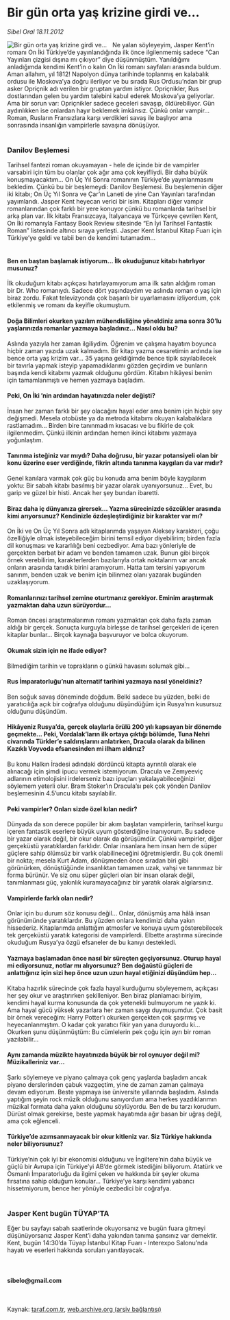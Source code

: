 # Bir gün orta yaş krizine girdi ve...

*Sibel Oral 18.11.2012*

<div class="yazi"><img align="left" alt="Bir gün orta yaş krizine girdi ve..." border="0" src="http://www.taraf.com.tr/fotoraflar/makaleler/bir-gun-orta-yas-krizine-girdi-ve_9707_orijinal.jpg" style="border-right-width:10px; border-color:#FFFFFF"/>Ne yalan söyleyeyim, Jasper Kent’in romanı On İki Türkiye’de yayınlandığında ilk önce ilgilenmemiş sadece “Can Yayınları çizgisi dışına mı çıkıyor” diye düşünmüştüm. Yanıldığımı anladığımda kendimi Kent’in o kalın On İki romanı sayfaları arasında buldum. Aman allahım, yıl 1812! Napolyon dünya tarihinde toplanmış en kalabalık ordusu ile Moskova’ya doğru ilerliyor ve bu sırada Rus Ordusu’ndan bir grup asker Opriçnik adı verilen bir gruptan yardım istiyor. Opriçnikler, Rus dostlarından gelen bu yardım talebini kabul ederek Moskova’ya geliyorlar. Ama bir sorun var: Opriçnikler sadece geceleri savaşıp, öldürebiliyor. Gün aydınlıkken ise onlardan hayır beklemek imkânsız. Çünkü onlar vampir... Roman, Rusların Fransızlara karşı verdikleri savaş ile başlıyor ama sonrasında insanlığın vampirlerle savaşına dönüşüyor.<br/><br/><h3>Danilov Beşlemesi</h3>Tarihsel fantezi roman okuyamayan - hele de içinde bir de vampirler varsabiri için tüm bu olanlar çok ağır ama çok keyifliydi. Bir daha büyük konuşmayacaktım... On Üç Yıl Sonra romanının Türkiye’de yayınlanmasını bekledim. Çünkü bu bir beşlemeydi: Danilov Beşlemesi. Bu beşlemenin diğer iki kitabı; On Üç Yıl Sonra ve Çar’ın Laneti de yine Can Yayınları tarafından yayımlandı. Jasper Kent heyecan verici bir isim. Kitapları diğer vampir romanlarından çok farklı bir yere konuyor çünkü bu romanlarda tarihsel bir arka plan var. İlk kitabı Fransızcaya, İtalyancaya ve Türkçeye çevrilen Kent, On İki romanıyla Fantasy Book Review sitesinde “En İyi Tarihsel Fantastik Roman” listesinde altıncı sıraya yerleşti. Jasper Kent İstanbul Kitap Fuarı için Türkiye’ye geldi ve tabii ben de kendimi tutamadım...<br/><br/><h4>Ben en baştan başlamak istiyorum... İlk okuduğunuz kitabı hatırlıyor musunuz?</h4>İlk okuduğum kitabı açıkçası hatırlayamıyorum ama ilk satın aldığım roman bir Dr. Who romanıydı. Sadece dört yaşındaydım ve aslında roman o yaş için biraz zordu. Fakat televizyonda çok başarılı bir uyarlamasını izliyordum, çok etkilenmiş ve romanı da keyifle okumuştum.<br/><h4>Doğa Bilimleri okurken yazılım mühendisliğine yöneldiniz ama sonra 30’lu yaşlarınızda romanlar yazmaya başladınız... Nasıl oldu bu? </h4>Aslında yazıyla her zaman ilgiliydim. Öğrenim ve çalışma hayatım boyunca hiçbir zaman yazıda uzak kalmadım. Bir kitap yazma cesaretimin ardında ise bence orta yaş krizim var... 35 yaşına geldiğimde bence tipik sayılabilecek bir tavırla yapmak isteyip yapamadıklarımı gözden geçirdim ve bunların başında kendi kitabımı yazmak olduğunu gördüm. Kitabın hikâyesi benim için tamamlanmıştı ve hemen yazmaya başladım.<br/><h4>Peki, On İki ’nin ardından hayatınızda neler değişti?</h4>İnsan her zaman farklı bir şey olacağını hayal eder ama benim için hiçbir şey değişmedi. Mesela otobüste ya da metroda kitabımı okuyan kalabalıklara rastlamadım... Birden bire tanınmadım kısacası ve bu fikirle de çok ilgilenmedim. Çünkü ilkinin ardından hemen ikinci kitabımı yazmaya yoğunlaştım.<br/><h4>Tanınma isteğiniz var mıydı? Daha doğrusu, bir yazar potansiyeli olan bir konu üzerine eser verdiğinde, fikrin altında tanınma kaygıları da var mıdır?</h4>Genel kanılara varmak çok güç bu konuda ama benim böyle kaygılarım yoktu: Bir sabah kitabı basılmış bir yazar olarak uyanıyorsunuz... Evet, bu garip ve güzel bir histi. Ancak her şey bundan ibaretti.<br/><h4>Biraz daha iç dünyanıza girersek... Yazma sürecinizde sözcükler arasında kimi arıyorsunuz? Kendinizle özdeşleştirdiğiniz bir karakter var mı?</h4>On İki ve On Üç Yıl Sonra adlı kitaplarımda yaşayan Aleksey karakteri, çoğu özelliğiyle olmak isteyebileceğim birini temsil ediyor diyebilirim; birden fazla dil konuşması ve kararlılığı beni cezbediyor. Ama bazı yönleriyle de gerçekten berbat bir adam ve benden tamamen uzak. Bunun gibi birçok örnek verebilirim, karakterlerden bazılarıyla ortak noktalarım var ancak onların arasında tanıdık birini aramıyorum. Hatta tam tersini yapıyorum sanırım, benden uzak ve benim için bilinmez olanı yazarak bugünden uzaklaşıyorum.<br/><h4>Romanlarınızı tarihsel zemine oturtmanız gerekiyor. Eminim araştırmak yazmaktan daha uzun sürüyordur...</h4>Roman öncesi araştırmalarımın romanı yazmaktan çok daha fazla zaman aldığı bir gerçek. Sonuçta kurguyla birleşse de tarihsel gerçekleri de içeren kitaplar bunlar... Birçok kaynağa başvuruyor ve bolca okuyorum.<br/><h4>Okumak sizin için ne ifade ediyor?</h4>Bilmediğim tarihin ve toprakların o günkü havasını solumak gibi...<br/><h4>Rus İmparatorluğu’nun alternatif tarihini yazmaya nasıl yöneldiniz?</h4>Ben soğuk savaş döneminde doğdum. Belki sadece bu yüzden, belki de yaratıcılığa açık bir coğrafya olduğunu düşündüğüm için Rusya’nın kusursuz olduğunu düşündüm.<br/><h4>Hikâyeniz Rusya’da, gerçek olaylarla örülü 200 yılı kapsayan bir dönemde geçmekte... Peki, Vordalak’ların ilk ortaya çıktığı bölümde, Tuna Nehri civarında Türkler’e saldırışlarını anlatırken, Dracula olarak da bilinen Kazıklı Voyvoda efsanesinden mi ilham aldınız?</h4>Bu konu Halkın İradesi adındaki dördüncü kitapta ayrıntılı olarak ele alınacağı için şimdi ipucu vermek istemiyorum. Dracula ve Zemyeeviç adlarının etimolojisini irdelerseniz bazı ipuçları yakalayabileceğinizi söylemem yeterli olur. Bram Stoker’ın Dracula’sı pek çok yönden Danilov beşlemesinin 4.5’uncu kitabı sayılabilir.<br/><h4>Peki vampirler? Onları sizde özel kılan nedir?</h4>Dünyada da son derece popüler bir akım başlatan vampirlerin, tarihsel kurgu içeren fantastik eserlere büyük uyum gösterdiğine inanıyorum. Bu sadece bir yazar olarak değil, bir okur olarak da görüşümdür. Çünkü vampirler, diğer gerçeküstü yaratıklardan farklıdır. Onlar insanlara hem insan hem de süper güçlere sahip ölümsüz bir varlık olabilineceğini öğretmişlerdir. Bu çok önemli bir nokta; mesela Kurt Adam, dönüşmeden önce sıradan biri gibi görünürken, dönüştüğünde insanlıktan tamamen uzak, vahşi ve tanınmaz bir forma bürünür. Ve siz onu süper güçleri olan bir insan olarak değil, tanımlanması güç, yakınlık kuramayacağınız bir yaratık olarak algılarsınız.<br/><h4>Vampirlerde farklı olan nedir?</h4>Onlar için bu durum söz konusu değil... Onlar, dönüşmüş ama hâlâ insan görünümünde yaratıklardır. Bu yüzden onlara kendimizi daha yakın hissederiz. Kitaplarımda anlattığım atmosfer ve konuya uyum gösterebilecek tek gerçeküstü yaratık kategorisi de vampirlerdi. Elbette araştırma sürecinde okuduğum Rusya’ya özgü efsaneler de bu kanıyı destekledi.<br/><h4>Yazmaya başlamadan önce nasıl bir süreçten geçiyorsunuz. Oturup hayal mi ediyorsunuz, notlar mı alıyorsunuz? Ben doğaüstü güçleri de anlattığınız için sizi hep önce uzun uzun hayal etiğinizi düşündüm hep...</h4>Kitaba hazırlık sürecinde çok fazla hayal kurduğumu söyleyemem, açıkçası her şey okur ve araştırırken şekilleniyor. Ben biraz planlamacı biriyim, kendimi hayal kurma konusunda da çok yetenekli bulmuyorum ne yazık ki. Ama hayal gücü yüksek yazarlara her zaman saygı duymuşumdur. Çok basit bir örnek vereceğim: Harry Potter’ı okurken gerçekten çok şaşırmış ve heyecanlanmıştım. O kadar çok yaratıcı fikir yan yana duruyordu ki... Okurken şunu düşünmüştüm: Bu cümlelerin pek çoğu için ayrı bir roman yazılabilir...<br/><h4>Aynı zamanda müzikte hayatınızda büyük bir rol oynuyor değil mi? Müzikalleriniz var...</h4>Şarkı söylemeye ve piyano çalmaya çok genç yaşlarda başladım ancak piyano derslerinden çabuk vazgeçtim, yine de zaman zaman çalmaya devam ediyorum. Beste yapmaya ise üniversite yıllarında başladım. Aslında yaptığım şeyin rock müzik olduğunu sanıyordum ama herkes yazdıklarımın müzikal formata daha yakın olduğunu söylüyordu. Ben de bu tarzı korudum. Dürüst olmak gerekirse, beste yapmak hayatımda ağır basan bir uğraş değil, ama çok eğlenceli.<br/><h4>Türkiye’de azımsanmayacak bir okur kitleniz var. Siz Türkiye hakkında neler biliyorsunuz?</h4>Türkiye’nin çok iyi bir ekonomisi olduğunu ve İngiltere’nin daha büyük ve güçlü bir Avrupa için Türkiye’yi AB’de görmek istediğini biliyorum. Atatürk ve Osmanlı İmparatorluğu da ilgimi çeken ve hakkında bir şeyler okuma fırsatına sahip olduğum konular... Türkiye’ye karşı kendimi yabancı hissetmiyorum, bence her yönüyle cezbedici bir coğrafya.<br/><br/><h3>Jasper Kent bugün TÜYAP’TA</h3>Eğer bu sayfayı sabah saatlerinde okuyorsanız ve bugün fuara gitmeyi düşünüyorsanız Jasper Kent’i daha yakından tanıma şansınız var demektir. Kent, bugün 14:30’da Tüyap İstanbul Kitap Fuarı - Interexpo Salonu’nda hayatı ve eserleri hakkında soruları yanıtlayacak.<br/><br/><br/><h4>sibelo@gmail.com</h4><br/>
</div>

Kaynak: [taraf.com.tr](http://www.taraf.com.tr/sibel-oral/makale-bir-gun-orta-yas-krizine-girdi-ve.htm), [web.archive.org (arşiv bağlantısı)](http://web.archive.org/web/20131107101853/http://www.taraf.com.tr/sibel-oral/makale-bir-gun-orta-yas-krizine-girdi-ve.htm)
